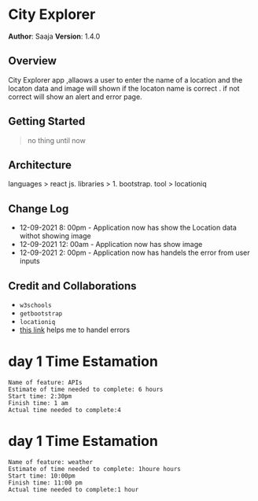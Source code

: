 # City Explorer
**Author**: Saaja
**Version**: 1.4.0
## Overview
<!-- Provide a high level overview of what this application is and why you are building it, beyond the fact that it's an assignment for this class. (i.e. What's your problem domain?) -->
City Explorer app ,allaows a user to enter the name of a location and the locaton data and image will shown if the locaton name is correct . if not correct will show an alert and error page.
## Getting Started
<!-- What are the steps that a user must take in order to build this app on their own machine and get it running? -->
> no thing until now
## Architecture
<!-- Provide a detailed description of the application design. What technologies (languages, libraries, etc) you're using, and any other relevant design information. -->
languages > react js.
libraries > 1. bootstrap.
tool > locationiq
## Change Log
<!-- Use this area to document the iterative changes made to your application as each feature is successfully implemented. Use time stamps. Here's an example:
01-01-2001 4:59pm - Application now has a fully-functional express server, with a GET route for the location resource. -->
- 12-09-2021 8: 00pm - Application now has show the Location data withot showing image
- 12-09-2021 12: 00am - Application now has show image
- 12-09-2021 2: 00pm - Application now has handels the error from user inputs
## Credit and Collaborations
<!-- Give credit (and a link) to other people or resources that helped you build this application. -->
- `w3schools`
- `getbootstrap`
- `locationiq`
- [this link](https://jasonwatmore.com/post/2020/01/27/react-fetch-http-get-request-examples) helps me to handel errors
# day 1 Time Estamation
```
Name of feature: APIs
Estimate of time needed to complete: 6 hours
Start time: 2:30pm
Finish time: 1 am
Actual time needed to complete:4
```
# day 1 Time Estamation
```
Name of feature: weather
Estimate of time needed to complete: 1houre hours
Start time: 10:00pm
Finish time: 11:00 pm
Actual time needed to complete:1 hour
```
